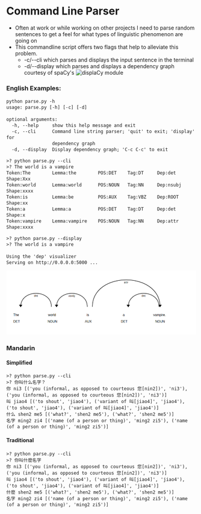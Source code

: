 # Command Line Parser
- Often at work or while working on other projects I need to parse random sentences to get a feel for what types of linguistic phenomenon are going on 
- This commandline script offers two flags that help to alleviate this problem.
  - -c/--cli which parses and displays the input sentence in the terminal
  - -d/--display which parses and displays a dependency graph courtesy of spaCy's ![displaCy module](https://spacy.io/usage/visualizers)

### English Examples:

```
python parse.py -h
usage: parse.py [-h] [-c] [-d]

optional arguments:
  -h, --help     show this help message and exit
  -c, --cli      Command line string parser; 'quit' to exit; 'display' for
                 dependency graph
  -d, --display  Display dependency graph; 'C-c C-c' to exit
```

```
>? python parse.py --cli
>? The world is a vampire
Token:The        Lemma:the        POS:DET    Tag:DT     Dep:det    Shape:Xxx   
Token:world      Lemma:world      POS:NOUN   Tag:NN     Dep:nsubj  Shape:xxxx  
Token:is         Lemma:be         POS:AUX    Tag:VBZ    Dep:ROOT   Shape:xx    
Token:a          Lemma:a          POS:DET    Tag:DT     Dep:det    Shape:x     
Token:vampire    Lemma:vampire    POS:NOUN   Tag:NN     Dep:attr   Shape:xxxx  
```

```
>? python parse.py --display
>? The world is a vampire

Using the 'dep' visualizer
Serving on http://0.0.0.0:5000 ...

```
![Dependency Parse](dep.png)


### Mandarin
#### Simplified
```
>? python parse.py --cli
>? 你叫什么名字？
你 ni3 [('you (informal, as opposed to courteous 您[nin2])', 'ni3'), ('you (informal, as opposed to courteous 您[nin2])', 'ni3')]
叫 jiao4 [('to shout', 'jiao4'), ('variant of 叫[jiao4]', 'jiao4'), ('to shout', 'jiao4'), ('variant of 叫[jiao4]', 'jiao4')]
什么 shen2 me5 [('what?', 'shen2 me5'), ('what?', 'shen2 me5')]
名字 ming2 zi4 [('name (of a person or thing)', 'ming2 zi5'), ('name (of a person or thing)', 'ming2 zi5')]
```

#### Traditional
```
>? python parse.py --cli
>? 你叫什麼名字
你 ni3 [('you (informal, as opposed to courteous 您[nin2])', 'ni3'), ('you (informal, as opposed to courteous 您[nin2])', 'ni3')]
叫 jiao4 [('to shout', 'jiao4'), ('variant of 叫[jiao4]', 'jiao4'), ('to shout', 'jiao4'), ('variant of 叫[jiao4]', 'jiao4')]
什麼 shen2 me5 [('what?', 'shen2 me5'), ('what?', 'shen2 me5')]
名字 ming2 zi4 [('name (of a person or thing)', 'ming2 zi5'), ('name (of a person or thing)', 'ming2 zi5')]
```
